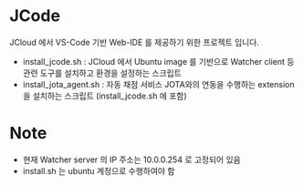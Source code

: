 # JCode
JCloud 에서 VS-Code 기반 Web-IDE 를 제공하기 위한 프로젝트 입니다. 
- install_jcode.sh : JCloud 에서 Ubuntu image 를 기반으로 Watcher client 등 관련 도구를 설치하고 환경을 설정하는 스크립트 
- install_jota_agent.sh : 자동 채점 서비스 JOTA와의 연동을 수행하는 extension 을 설치하는 스크립트 (install_jcode.sh 에 포함)

# Note
- 현재 Watcher server 의 IP 주소는 10.0.0.254 로 고정되어 있음
- install.sh 는 ubuntu 계정으로 수행하여야 함

